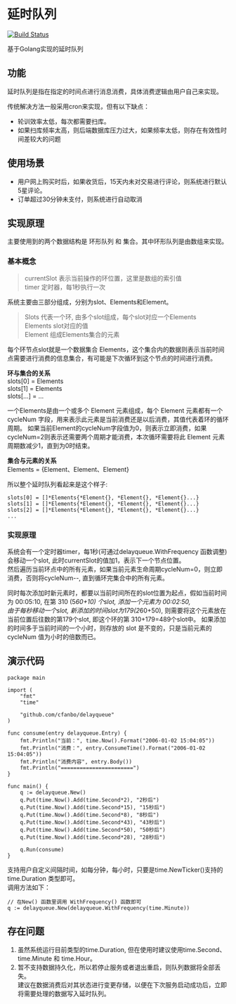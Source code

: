 # 延时队列

 [![Build Status](https://travis-ci.com/cfanbo/delayqueue.svg?branch=master)](https://travis-ci.com/cfanbo/delayqueue)
 


基于Golang实现的延时队列

## 功能
延时队列是指在指定的时间点进行消息消费，具体消费逻辑由用户自己来实现。

传统解决方法一般采用cron来实现，但有以下缺点：
- 轮训效率太低，每次都需要扫库。
- 如果扫库频率太高，则后端数据库压力过大，如果频率太低，则存在有效性时间差较大的问题


## 使用场景
* 用户网上购买时后，如果收货后，15天内未对交易进行评论，则系统进行默认5星评论。  
* 订单超过30分钟未支付，则系统进行自动取消  
  

## 实现原理
主要使用到的两个数据结构是 环形队列 和 集合。其中环形队列是由数组来实现。

### 基本概念
> currentSlot 表示当前操作的环位置，这里是数组的索引值  
> timer 定时器，每1秒执行一次  

系统主要由三部分组成，分别为slot、Elements和Element。  
> Slots 代表一个环, 由多个slot组成，每个slot对应一个Elements     
> Elements slot对应的值  
> Element 组成Elements集合的元素   

每个环节点slot就是一个数据集合 Elements，这个集合内的数据则表示当前时间点需要进行消费的信息集合，有可能是下次循环到这个节点的时间进行消费。  

**环与集合的关系**  
slots[0] = Elements  
slots[1] = Elements  
slots[...] = ...  

一个Elements是由一个或多个 Element 元素组成，每个 Element 元素都有一个 cycleNum 字段，用来表示此元素是当前消费还是以后消费，其值代表着环的循环周期。
如果当前Element的cycleNum字段值为0，则表示立即消费，如果cycleNum=2则表示还需要两个周期才能消费，本次循环需要将此 Element 元素周期数减少1，直到为0时结束。

**集合与元素的关系**  
Elements = {Element、Element、Element}

所以整个延时队列看起来是这个样子:  

    slots[0] = []*Elements{*Element{}, *Element{}, *Element{}...}
    slots[1] = []*Elements{*Element{}, *Element{}, *Element{}...}
    slots[2] = []*Elements{*Element{}, *Element{}, *Element{}...}
    ...

### 实现原理
系统会有一个定时器timer，每1秒(可通过delayqueue.WithFrequency 函数调整)会移动一个slot, 此时currentSlot的值加1，表示下一个节点位置。   
然后遍历当前环点中的所有元素，如果当前元素生命周期cycleNum=0，则立即消费，否则将cycleNum--, 直到循环完集合中的所有元素。  

同时每次添加时新元素时，都要以当前时间所在的slot位置为起点，假如当前时间为 00:05:10, 在第 310 (5*60+10) 个slot, 添加一个元素为 00:02:50,  
由于每秒移动一个slot, 新添加的时间slot为179(2*60+50), 则需要将这个元素放在当前位置后往数的第179个slot, 即这个环的第 310+179=489个slot中。
如果添加的时间多于当前时间的一个小时，则存放的 slot 是不变的，只是当前元素的 cycleNum 值为小时的倍数而已。   

## 演示代码

    package main
    
    import (
    	"fmt"
    	"time"
    
    	"github.com/cfanbo/delayqueue"
    )
    
    func consume(entry delayqueue.Entry) {
    	fmt.Println("当前：", time.Now().Format("2006-01-02 15:04:05"))
    	fmt.Println("消费：", entry.ConsumeTime().Format("2006-01-02 15:04:05"))
    	fmt.Println("消费内容", entry.Body())
    	fmt.Println("=======================")
    }
    
    func main() {
    	q := delayqueue.New()
    	q.Put(time.Now().Add(time.Second*2), "2秒后")
    	q.Put(time.Now().Add(time.Second*15), "15秒后")
    	q.Put(time.Now().Add(time.Second*8), "8秒后")
    	q.Put(time.Now().Add(time.Second*43), "43秒后")
    	q.Put(time.Now().Add(time.Second*50), "50秒后")
    	q.Put(time.Now().Add(time.Second*28), "28秒后")
    
    	q.Run(consume)
    }


支持用户自定义间隔时间，如每分钟，每小时，只要是time.NewTicker()支持的 time.Duration 类型即可。  
调用方法如下：  
  
    // 在New() 函数里调用 WithFrequency() 函数即可
    q := delayqueue.New(delayqueue.WithFrequency(time.Minute))

## 存在问题
1. 虽然系统运行目前类型的time.Duration, 但在使用时建议使用time.Second、time.Minute 和 time.Hour。
2. 暂不支持数据持久化，所以若停止服务或者退出重启，则队列数据将全部丢失。  
 建议在数据消费后对其状态进行变更存储，以便在下次服务启动成功后，立即将需要处理的数据写入延时队列。
  
